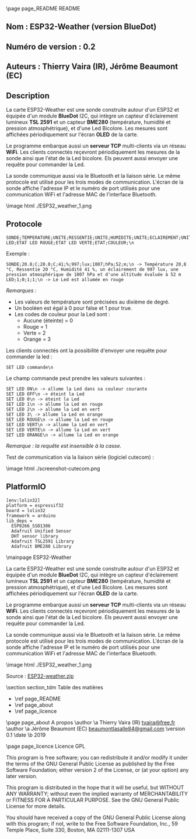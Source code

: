 \page page_README README

## Nom : ESP32-Weather (version BlueDot)

## Numéro de version : 0.2

## Auteurs : Thierry Vaira (IR), Jérôme Beaumont (EC)

## Description

La carte ESP32-Weather est une sonde construite autour d'un ESP32 et équipée d'un module **BlueDot** I2C, qui intègre un capteur d'éclairement lumineux **TSL 2591** et un capteur **BME280** (température, humidité et pression atmosphétrique), et d'une Led Bicolore. Les mesures sont affichées périodiquement sur l'écran **OLED** de la carte.

Le programme embarque aussi un **serveur TCP** multi-clients via un réseau **WiFi**. Les clients connectés reçevront périodiquement les mesures de la sonde ainsi que l'état de la Led bicolore. Els peuvent aussi envoyer une requête pour commander la Led.

La sonde communique aussi via le Bluetooth et la liaison série. Le même protocole est utilisé pour les trois modes de communication. L'écran de la sonde affiche l'adresse IP et le numéro de port utilisés pour une communication WiFi et l'adresse MAC de l'interface Bluetooth.

\image html ./ESP32_weather_1.png

## Protocole

```
SONDE;TEMPERATURE;UNITE;RESSENTIE;UNITE;HUMIDITE;UNITE;ECLAIREMENT;UNITE;PRESSION;UNITE;ALTITUDE;UNITE;\n
LED;ETAT LED ROUGE;ETAT LED VERTE;ETAT;COULEUR;\n
```

Exemple :

```
SONDE;20.8;C;20.0;C;41;%;997;lux;1007;hPa;52;m;\n -> Température 20,8 °C, Ressentie 20 °C, Humidité 41 %, un éclairement de 997 lux, une pression atmosphérique de 1007 hPa et d'une altitude évaluée à 52 m
LED;1;0;1;1;\n -> Le Led est allumée en rouge
```

_Remarques :_

- Les valeurs de température sont précisées au dixième de degré.
- Un booléen est égal à 0 pour false et 1 pour true.
- Les codes de couleur pour la Led sont : 
    - Aucune (éteinte) = 0
    - Rouge = 1
    - Verte = 2
    - Orange = 3

Les clients connectés ont la possibilité d'envoyer une requête pour commander la led :

```
SET LED commande\n
```

Le champ commande peut prendre les valeurs suivantes :

```
SET LED ON\n -> allume la Led dans sa couleur courante
SET LED OFF\n -> éteint la Led
SET LED 0\n -> éteint la Led
SET LED 1\n -> allume la Led en rouge
SET LED 2\n -> allume la Led en vert
SET LED 3\ -> allume la Led en orange
SET LED ROUGE\n -> allume la Led en rouge
SET LED VERT\n -> allume la Led en vert
SET LED VERTE\n -> allume la Led en vert
SET LED ORANGE\n -> allume la Led en orange
```

_Remarque : la requête est insensible à la casse._

Test de communication via la liaison série (logiciel cutecom) :

\image html ./screenshot-cutecom.png

## PlatformIO

~~~ {.ini}
[env:lolin32]
platform = espressif32
board = lolin32
framework = arduino
lib_deps =
  ESP8266_SSD1306
  Adafruit Unified Sensor
  DHT sensor library
  Adafruit TSL2591 Library
  Adafruit BME280 Library
~~~

\mainpage ESP32-Weather

La carte ESP32-Weather est une sonde construite autour d'un ESP32 et équipée d'un module **BlueDot** I2C, qui intègre un capteur d'éclairement lumineux **TSL 2591** et un capteur **BME280** (température, humidité et pression atmosphétrique), et d'une Led Bicolore. Les mesures sont affichées périodiquement sur l'écran **OLED** de la carte.

Le programme embarque aussi un **serveur TCP** multi-clients via un réseau **WiFi**. Les clients connectés reçevront périodiquement les mesures de la sonde ainsi que l'état de la Led bicolore. Els peuvent aussi envoyer une requête pour commander la Led.

La sonde communique aussi via le Bluetooth et la liaison série. Le même protocole est utilisé pour les trois modes de communication. L'écran de la sonde affiche l'adresse IP et le numéro de port utilisés pour une communication WiFi et l'adresse MAC de l'interface Bluetooth.

\image html ./ESP32_weather_1.png

Source : [ESP32-weather.zip](./ESP32-weather.zip)

\section section_tdm Table des matières
- \ref page_README
- \ref page_about
- \ref page_licence

\page page_about A propos
\author \a Thierry Vaira (IR) <tvaira@free.fr>
\author \a Jérôme Beaumont (EC) <beaumontlasalle84@gmail.com>
\version 0.1
\date \b 2019

\page page_licence Licence GPL

This program is free software; you can redistribute it and/or modify
it under the terms of the GNU General Public License as published by
the Free Software Foundation; either version 2 of the License, or
(at your option) any later version.

This program is distributed in the hope that it will be useful,
but WITHOUT ANY WARRANTY; without even the implied warranty of
MERCHANTABILITY or FITNESS FOR A PARTICULAR PURPOSE. See the
GNU General Public License for more details.

You should have received a copy of the GNU General Public License
along with this program; if not, write to the Free Software
Foundation, Inc., 59 Temple Place, Suite 330, Boston, MA 02111-1307 USA

